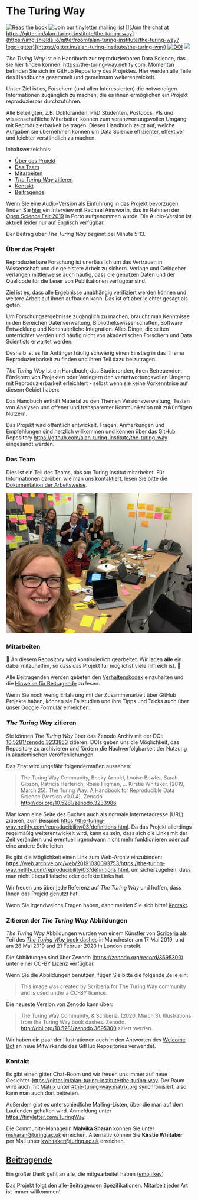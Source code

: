 # The Turing Way

[![Read the book](https://img.shields.io/badge/read-the%20book-blue.svg)](https://the-turing-way.netlify.com)
[![Join our tinyletter mailing list](https://img.shields.io/badge/receive-our%20newsletter%20❤%EF%B8%8F-blueviolet.svg)](https://tinyletter.com/TuringWay)
[![Join the chat at https://gitter.im/alan-turing-institute/the-turing-way](https://img.shields.io/gitter/room/alan-turing-institute/the-turing-way?logo=gitter)](https://gitter.im/alan-turing-institute/the-turing-way)
[![DOI](https://zenodo.org/badge/DOI/10.5281/zenodo.3233853.svg)](https://doi.org/10.5281/zenodo.3233853)
[![](https://img.shields.io/static/v1?label=TuringWay&message=I%20want%20to%20contribute!&color=yellow&logo=data%3Aimage%2Fpng%3Bbase64%2CiVBORw0KGgoAAAANSUhEUgAAABAAAAAQCAYAAAAf8%2F9hAAACYklEQVQ4jXXTy09TQRTH8f5VPhI1xoVxYURNAFcmRleaGDdGXQlKAYkLUARNfICoScGKpTyE3t5bkKD2AUQepUXB0gcgLTalD9rema8LKRVrT3I2k%2Fl95kwyY6BMfQiFqHaoVDlUBoJBZJl9hn8XRsIhqh0abd55tnWdrBA8WfBSpakMhUqhXUCJhKl2aLR65%2FEtLeGc%2BYoy5aHf46bX7cThctK%2BAw2HQkVAW41wzqHRMjNNRteR%2BQzGjg5udZtQ47FiO50gdLZ1nVbvPNUOFSUSxnB4sJ%2F0TjCTTjHk%2BoJl%2BRtqPEaL6zMH79Rw0dyDVVURqRgyn0EkN8jkshwZGsBQodgQyQ2kyDPsce859drjdqLRKE0D%2FZhHR5F6DpHc2B3%2FjF3BcFqxARIpBXXmt9ii67vAYDhIr8fNx0UfE3OzzC0sIHIpxNYqSPEHqFBsiFQMkU3h8vs5%2FvABTeNje6BCj%2FxcwzLlIZHYROq5v4EoIr2JyCbJ57Kobjd3u7o41v4I68pyCfTGrhSvUKHYAJD5bcTWGjKbJJdO4A8E6JyexP4rWgK8Vkb2AjK7hcxnmZybxfF9kff%2BhZJQofvXwhg7O4vAfU2l79ME79xOrjY3c9ZYVzZs8nvZf6%2BRQCRCTgiODg1iCK6vc6WtjZM1tzlRW8sNa99%2Fx64fH%2BNAQz0un49nfh%2BVmspAcKX4lKWUbMbjXOg2cf3Vy%2BLIoRWqekxc7nhB6%2FQ0lZqKJRBAyjKfKZFIcKixgVPPn3LTamFfUyPne7qp1Oz0Bn4g5d7vVAIUamJ2FqPZzCW7gvlHabBQvwE2XnlAiFRrOwAAAABJRU5ErkJggg%3D%3D)](https://github.com/alan-turing-institute/the-turing-way/blob/master/CONTRIBUTING.md)

_The Turing Way_  ist ein Handbuch zur reproduzierbaren Data Science, das sie hier finden können: <https://the-turing-way.netlify.com>.
Momentan befinden Sie sich im GitHub Repository des Projektes. Hier werden
alle Teile des Handbuchs gesammelt und gemeinsam weiterentwickelt.

Unser Ziel ist es, Forschern (und allen Interessierten) die notwendigen Informationen zugänglich zu machen, die es ihnen ermöglichen ein Projekt reproduzierbar durchzuführen.

Alle Beteiligten, z.B. Doktoranden, PhD Studenten, Postdocs, PIs und wissenschaftliche Mitarbeiter, können zum verantwortungsvollen Umgang mit Reproduzierbarkeit beitragen. Dieses Handbuch zeigt auf, welche Aufgaben sie übernehmen können um Data Science effizienter, effektiver und leichter verständlich zu machen.

Inhaltsverzeichnis:

- [Über das Projekt](#über-das-projekt)
- [Das Team](#das-team)
- [Mitarbeiten](#mitarbeiten)
- [_The Turing Way_ zitieren](#the-turing-way-zitieren)
- [Kontakt](#kontakt)
- [Beitragende](#beitragende)

Wenn Sie eine Audio-Version als Einführung in das Projekt bevorzugen, finden
Sie [hier](https://orionopenscience.podbean.com/e/the-fair-is-in-town-figshare-the-turing-way-and-open-science-quest-at-the-osfair2019/) ein Interview mit Rachael Ainsworth, das im Rahmen der [Open Science Fair 2019](https://www.opensciencefair.eu/) in Porto aufgenommen wurde. Die Audio-Version ist aktuell leider nur auf Englisch verfügbar.

Der Beitrag über _The Turing Way_ beginnt bei Minute 5:13.

### Über das Projekt

Reproduzierbare Forschung ist unerlässlich um das Vertrauen in Wissenschaft
und die geleistete Arbeit zu sichern.
Verlage und Geldgeber verlangen mittlerweise auch häufig, dass die genutzen
Daten und der Quellcode für die Leser von Publikationen verfügbar sind.

Ziel ist es, dass alle Ergebnisse unabhängig verifiziert werden können
und weitere Arbeit auf ihnen aufbauen kann.
Das ist oft aber leichter gesagt als getan.

Um Forschungsergebnisse zugänglich zu machen, braucht man Kenntnisse in den Bereichen Datenverwaltung, Bibliothekswissenschaften, Software Entwicklung und Kontinuierliche Integration. Alles Dinge, die selten unterrichtet werden und häufig
nicht von akademischen Forschern und Data Scientists erwartet werden.

Deshalb ist es für Anfänger
häufig schwierig einen Einstieg in das Thema Reproduzierbarkeit zu finden und ihren Teil dazu beizutragen.

*The Turing Way* ist ein Handbuch, das Studierenden, ihren Betreuenden,
Förderern von Projekten oder Verlegern den verantwortungsvollen Umgang mit Reproduzierbarkeit erleichtert - selbst wenn sie keine Vorkenntnise auf diesem Gebiet haben.

Das Handbuch enthält Material zu den Themen Versionsverwaltung, Testen von Analysen und offener und transparenter Kommunikation mit zukünftigen Nutzern.

Das Projekt wird öffentlich entwickelt. Fragen, Anmerkungen und Empfehlungen
sind herzlich willkommen und können über das GitHub Repository <https://github.com/alan-turing-institute/the-turing-way> eingesandt werden.

### Das Team

Dies ist ein Teil des Teams, das am Turing Institut mitarbeitet.
Für Informationen darüber, wie man uns kontaktiert, lesen Sie bitte die [Dokumentation der Arbeitsweise](ways_of_working.md).

![Team photo](book/website/figures/TuringWayTeam.jpg)

### Mitarbeiten

:construction: An diesem Repository wird kontinuierlich gearbeitet. Wir laden **alle** ein dabei mitzuhelfen, so dass das Projekt für möglichst viele hilfreich ist.
:construction:

Alle Beitragenden werden gebeten den [Verhaltenskodex](CODE_OF_CONDUCT.md) einzuhalten und die [Hinweise für Beitragende](CONTRIBUTING.md) zu lesen.

Wenn Sie noch wenig Erfahrung mit der Zusammenarbeit über GitHub Projekte haben, können sie Fallstudien und ihre Tipps und Tricks auch über unser [Google Formular](https://goo.gl/forms/akFqZEIy2kxAjfZW2) einreichen.

### _The Turing Way_ zitieren

Sie können _The Turing Way_ über das Zenodo Archiv mit der DOI:
[10.5281/zenodo.3233853](https://doi.org/10.5281/zenodo.3233853) zitieren.
DOIs geben uns die Möglichkeit, das Repository zu archivieren und fördern die
Nachverfolgbarkeit der Nutzung in akademischen Veröffenlichungen.

Das Zitat wird ungefähr folgendermaßen aussehen:

> The Turing Way Community, Becky Arnold, Louise Bowler, Sarah Gibson, Patricia Herterich, Rosie Higman, … Kirstie Whitaker. (2019, March 25). The Turing Way: A Handbook for Reproducible Data Science (Version v0.0.4). Zenodo. <http://doi.org/10.5281/zenodo.3233986>

Man kann eine Seite des Buches auch als normale Internetadresse (URL) zitieren, zum Beispiel: <https://the-turing-way.netlify.com/reproducibility/03/definitions.html>. Da das Projekt allerdings regelmäßig weiterentwickelt wird, kann es sein, dass sich die Links mit der Zeit verändern und eventuell irgendwann nicht mehr funktionieren oder auf eine andere Seite leiten.

Es gibt die Möglichkeit einen Link zum Web-Archiv einzubinden: <https://web.archive.org/web/20191030093753/https://the-turing-way.netlify.com/reproducibility/03/definitions.html>, um sicherzugehen, dass man nicht überall falsche oder defekte Links hat.

Wir freuen uns über jede Referenz auf _The Turing Way_ und hoffen, dass Ihnen
das Projekt genutzt hat.

Wenn Sie irgendwelche Fragen haben, dann melden Sie sich bitte! [Kontakt](#kontakt).

### Zitieren der _The Turing Way_ Abbildungen

_The Turing Way_ Abbildungen wurden von einem Künstler von [Scriberia](https://www.scriberia.co.uk/) als Teil des [_The Turing Way_ book dashes](https://github.com/alan-turing-institute/the-turing-way/tree/master/workshops/book-dash) in Manchester am 17 Mai 2019, und am 28 Mai 2019 and 21 Februar 2020 in London erstellt.

Die Abbildungen sind über Zenodo ([https://zenodo.org/record/3695300)](https://zenodo.org/record/3695300) unter einer CC-BY Lizenz verfügbar.

Wenn Sie die Abbildungen benutzen, fügen Sie bitte die folgende Zeile ein:
> This image was created by Scriberia for The Turing Way community and is used under a CC-BY licence.

Die neueste Version von Zenodo kann über:
> The Turing Way Community, & Scriberia. (2020, March 3). Illustrations from the Turing Way book dashes. Zenodo. http://doi.org/10.5281/zenodo.3695300
zitiert werden.

Wir haben ein paar der Illustrationen auch in den Antworten des [Welcome Bot](https://github.com/apps/welcome) an neue Mitwirkende des GitHub Repositories verwendet.

### Kontakt

Es gibt einen gitter Chat-Room und wir freuen uns immer auf neue Gesichter. <https://gitter.im/alan-turing-institute/the-turing-way>.
Der Raum wird auch mit [Matrix](https://matrix.org) unter [#the-turing-way:matrix.org](https://riot.im/app/#/room/#the-turing-way:matrix.org) synchronisiert, also kann man auch dort beitreten.

Außerdem gibt es unterschiedliche Mailing-Listen, über die man auf dem
Laufenden gehalten wird.
Anmeldung unter <https://tinyletter.com/TuringWay>.

Die Community-Managerin **Malvika Sharan** können Sie unter [msharan@turing.ac.uk](mailto:msharan@turing.ac.uk) erreichen.
Alternativ können Sie **Kirstie Whitaker** per Mail unter [kwhitaker@turing.ac.uk](mailto:kwhitaker@turing.ac.uk) erreichen.

## [Beitragende](https://github.com/alan-turing-institute/the-turing-way#contributors)

Ein großer Dank geht an alle, die mitgearbeitet haben ([emoji key](https://allcontributors.org/docs/en/emoji-key))

Das Projekt folgt den [alle-Beitragenden](https://github.com/all-contributors/all-contributors) Spezifikationen.
Mitarbeit jeder Art ist immer willkommen!
